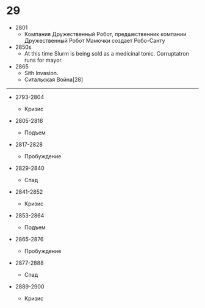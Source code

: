 # 29

*   2801
    *   Компания Дружественный Робот, предшественник компании Дружественный
        Робот Мамочки создает Робо-Санту
*   2850s
    *   At this time Slurm is being sold as a medicinal tonic. Corruptatron
        runs for mayor.
*   2865
    *   Sith Invasion.
    *   Ситальская Война[28]

----

*   2793-2804
    *   Кризис

*   2805-2816
    *   Подъем
*   2817-2828
    *   Пробуждение
*   2829-2840
    *   Спад
*   2841-2852
    *   Кризис

*   2853-2864
    *   Подъем
*   2865-2876
    *   Пробуждение
*   2877-2888
    *   Спад
*   2889-2900
    *   Кризис
